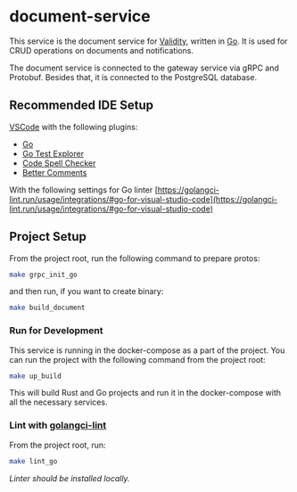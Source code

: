 # document-service

This service is the document service for [Validity](https://validity.extr.app), written in [Go](https://go.dev).
It is used for CRUD operations on documents and notifications.

The document service is connected to the gateway service via gRPC and Protobuf.
Besides that, it is connected to the PostgreSQL database.

## Recommended IDE Setup

[VSCode](https://code.visualstudio.com/) with the following plugins:

- [Go](https://marketplace.visualstudio.com/items?itemName=golang.Go)
- [Go Test Explorer](https://marketplace.visualstudio.com/items?itemName=premparihar.gotestexplorer)
- [Code Spell Checker](https://marketplace.visualstudio.com/items?itemName=streetsidesoftware.code-spell-checker)
- [Better Comments](https://marketplace.visualstudio.com/items?itemName=aaron-bond.better-comments)

With the following settings for Go linter
[https://golangci-lint.run/usage/integrations/#go-for-visual-studio-code](https://golangci-lint.run/usage/integrations/#go-for-visual-studio-code)

## Project Setup

From the project root, run the following command to prepare protos:

```sh
make grpc_init_go
```

and then run, if you want to create binary:

```sh
make build_document
```

### Run for Development

This service is running in the docker-compose as a part of the project.
You can run the project with the following command from the project root:

```sh
make up_build
```

This will build Rust and Go projects and run it in the docker-compose with all the necessary services.

### Lint with [golangci-lint](https://golangci-lint.run/usage/install/#local-installation)

From the project root, run:

```sh
make lint_go
```

*Linter should be installed locally.*
